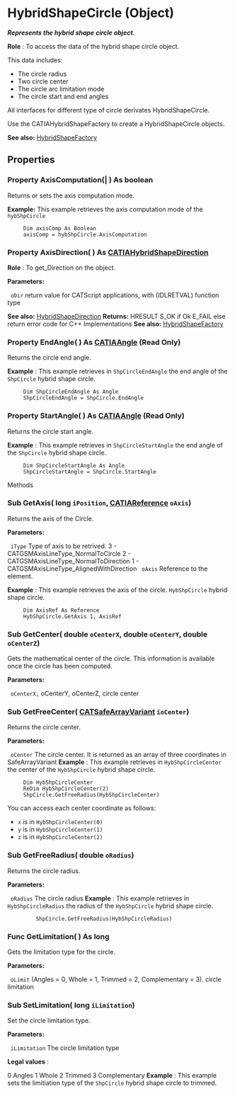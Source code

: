 # HybridShapeCircle (Object)

**_Represents the hybrid shape circle object._**

**Role** : To access the data of the hybrid shape circle object.

This data includes:

  * The circle radius
  * Two circle center
  * The circle arc limitation mode
  * The circle start and end angles

All interfaces for different type of circle derivates HybridShapeCircle.

Use the CATIAHybridShapeFactory to create a HybridShapeCircle objects.

**See also:**      [HybridShapeFactory](../GSMInterfaces/interface_HybridShapeFactory_68680.md)

## Properties

### Property **AxisComputation**(| ) As boolean

   Returns or sets the axis computation mode.

**Example:**      This example retrieves the axis computation mode of the `hybShpCircle`

```VBScript
     Dim axisComp As Boolean
     axisComp = hybShpCircle.AxisComputation

```

### Property **AxisDirection**( ) As [CATIAHybridShapeDirection](../GSMInterfaces/interface_HybridShapeDirection_84226.md)

   **Role** : To get_Direction on the object.

**Parameters:**

` oDir`      return value for CATScript applications, with (IDLRETVAL) function type

**See also:**      [HybridShapeDirection](../GSMInterfaces/interface_HybridShapeDirection_84226.md) **Returns:**      HRESULT S_OK if Ok E_FAIL else return error code for C++ Implementations  **See also:**      [HybridShapeFactory](../GSMInterfaces/interface_HybridShapeFactory_68680.md) 
### Property **EndAngle**( ) As [CATIAAngle](../KnowledgeInterfaces/interface_Angle_5497.md) (Read Only)

   Returns the circle end angle.

**Example** :      This example retrieves in `ShpCircleEndAngle` the end angle of the `ShpCircle` hybrid shape circle.

```VBScript
     Dim ShpCircleEndAngle As Angle
     ShpCircleEndAngle = ShpCircle.EndAngle

```

### Property **StartAngle**( ) As [CATIAAngle](../KnowledgeInterfaces/interface_Angle_5497.md) (Read Only)

   Returns the circle start angle.

**Example** :      This example retrieves in `ShpCircleStartAngle` the end angle of the `ShpCircle` hybrid shape circle.

```VBScript
     Dim ShpCircleStartAngle As Angle
     ShpCircleStartAngle = ShpCircle.StartAngle

```

Methods

### Sub **GetAxis**( long  `iPosition`,  [CATIAReference](../InfInterfaces/interface_Reference_17481.md)  `oAxis`)

   Returns the axis of the Circle.

**Parameters:**

` iType`      Type of axis to be retrived. 3 - CATGSMAxisLineType_NormalToCircle 2 - CATGSMAxisLineType_NormalToDirection 1 - CATGSMAxisLineType_AlignedWithDirection
` oAxis`      Reference to the element.

**Example** :      This example retrieves the axis of the circle. `HybShpCircle` hybrid shape circle.

```VBScript
     Dim AxisRef As Reference
     HybShpCircle.GetAxis 1, AxisRef

```

### Sub **GetCenter**( double  `oCenterX`,  double  `oCenterY`,  double  `oCenterZ`)

   Gets the mathematical center of the circle. This information is available once the circle has been computed.

**Parameters:**

` oCenterX,`      oCenterY, oCenterZ, circle center

### Sub **GetFreeCenter**( [CATSafeArrayVariant](../System/typedef_CATSafeArrayVariant_73843.md)  `ioCenter`)

   Returns the circle center.

**Parameters:**

` oCenter`      The circle center. It is returned as an array of three coordinates in SafeArrayVariant  **Example** :      This example retrieves in `HybShpCircleCenter` the center of the `HybShpCircle` hybrid shape circle.

```VBScript
     Dim HybShpCircleCenter
     ReDim HybShpCircleCenter(2)
     ShpCircle.GetFreeRadius(HybShpCircleCenter)

```

You can access each center coordinate as follows:

  * `x` is in `HybShpCircleCenter(0)`
  * `y` is in `HybShpCircleCenter(1)`
  * `z` is in `HybShpCircleCenter(2)`

### Sub **GetFreeRadius**( double  `oRadius`)

   Returns the circle radius.

**Parameters:**

` oRadius`      The circle radius  **Example** :      This example retrieves in `HybShpCircleRadius` the radius of the `HybShpCircle` hybrid shape circle.

```VBScript
         ShpCircle.GetFreeRadius(HybShpCircleRadius)

```

### Func **GetLimitation**( ) As long

   Gets the limitation type for the circle.

**Parameters:**

` oLimit`      (Angles = 0, Whole = 1, Trimmed = 2, Complementary = 3). circle limitation

### Sub **SetLimitation**( long  `iLimitation`)

   Set the circle limitation type.

**Parameters:**

` iLimitation`      The circle limitation type

**Legal values** :

0     Angles 1     Whole 2     Trimmed 3     Complementary  **Example** :      This example sets the limitiation type of the `ShpCircle` hybrid shape circle to trimmed.

```VBScript

```